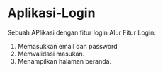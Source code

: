 # Aplikasi-Login
Sebuah APlikasi dengan fitur login
Alur Fitur Login:
1. Memasukkan email dan password
2. Memvalidasi masukan.
3. Menampilkan halaman beranda.
